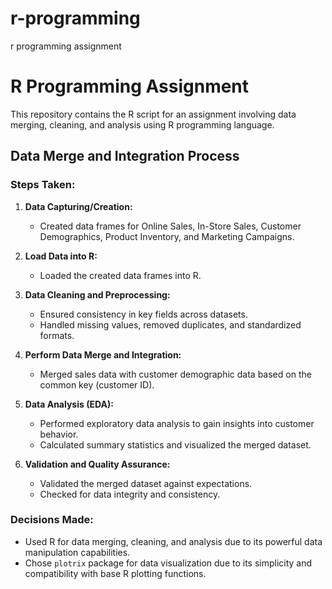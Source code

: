# r-programming
r programming assignment
# R Programming Assignment

This repository contains the R script for an assignment involving data merging, cleaning, and analysis using R programming language.

## Data Merge and Integration Process

### Steps Taken:
1. **Data Capturing/Creation:**
   - Created data frames for Online Sales, In-Store Sales, Customer Demographics, Product Inventory, and Marketing Campaigns.
   
2. **Load Data into R:**
   - Loaded the created data frames into R.

3. **Data Cleaning and Preprocessing:**
   - Ensured consistency in key fields across datasets.
   - Handled missing values, removed duplicates, and standardized formats.
   
4. **Perform Data Merge and Integration:**
   - Merged sales data with customer demographic data based on the common key (customer ID).

5. **Data Analysis (EDA):**
   - Performed exploratory data analysis to gain insights into customer behavior.
   - Calculated summary statistics and visualized the merged dataset.

6. **Validation and Quality Assurance:**
   - Validated the merged dataset against expectations.
   - Checked for data integrity and consistency.

### Decisions Made:
- Used R for data merging, cleaning, and analysis due to its powerful data manipulation capabilities.
- Chose `plotrix` package for data visualization due to its simplicity and compatibility with base R plotting functions.


